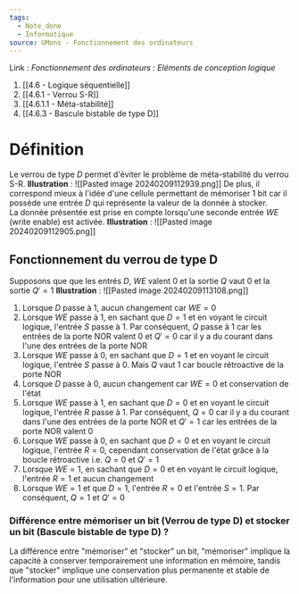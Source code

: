 ```yaml
---
tags:
  - Note_done
  - Informatique
source: UMons - Fonctionnement des ordinateurs
---
```


Link :
_Fonctionnement des ordinateurs : Eléments de conception logique_
1. [[4.6 - Logique séquentielle]]
2. [[4.6.1 - Verrou S-R]]
3. [[4.6.1.1 - Méta-stabilité]]
4. [[4.6.3 - Bascule bistable de type D]]

# Définition
Le verrou de type $D$ permet d'éviter le problème de méta-stabilité du verrou S-R. 
**Illustration** : ![[Pasted image 20240209112939.png]]
De plus, il correspond mieux à l'idée d'une cellule permettant de mémoriser 1 bit car il possède une entrée $D$ qui représente la valeur de la donnée à stocker. 
\
La donnée présentée est prise en compte lorsqu'une seconde entrée $WE$ (write enable) est activée.
**Illustration** : ![[Pasted image 20240209112905.png]]
## Fonctionnement du verrou de type D
Supposons que que les entrés $D$, $WE$ valent 0 et la sortie $Q$ vaut 0 et la sortie $Q'=1$ 
**Illustration** : ![[Pasted image 20240209113108.png]]
1. Lorsque $D$ passe à 1, aucun changement car $WE=0$
2. Lorsque $WE$ passe à 1, en sachant que $D=1$ et en voyant le circuit logique, l'entrée $S$ passe à 1. Par conséquent, $Q$ passe à 1 car les entrées de la porte NOR valent 0 et $Q'=0$ car il y a du courant dans l'une des entrées de la porte NOR
3. Lorsque $WE$ passe à 0, en sachant que $D=1$ et en voyant le circuit logique, l'entrée $S$ passe à 0. Mais $Q$ vaut 1 car boucle rétroactive de la porte NOR
4. Lorsque $D$ passe à 0, aucun changement car $WE=0$ et conservation de l'état
5. Lorsque $WE$ passe à 1, en sachant que $D=0$ et en voyant le circuit logique, l'entrée $R$ passe à 1. Par conséquent, $Q=0$ car il y a du courant dans l'une des entrées de la porte NOR et $Q'=1$ car les entrées de la porte NOR valent 0
6. Lorsque $WE$ passe à 0, en sachant que $D=0$ et en voyant le circuit logique, l'entrée $R=0$, cependant conservation de l'état grâce à la boucle rétroactive i.e. $Q=0$ et $Q'=1$ 
7. Lorsque $WE=1$, en sachant que $D=0$ et en voyant le circuit logique, l'entrée $R=1$ et aucun changement
8. Lorsque $WE=1$ et que $D=1$, l'entrée $R=0$ et l'entrée $S=1$. Par conséquent, $Q=1$ et $Q'=0$ 

### Différence entre mémoriser un bit (Verrou de type D) et stocker un bit (Bascule bistable de type D) ?
La différence entre "mémoriser" et "stocker" un bit, "mémoriser" implique la capacité à conserver temporairement une information en mémoire, tandis que "stocker" implique une conservation plus permanente et stable de l'information pour une utilisation ultérieure.